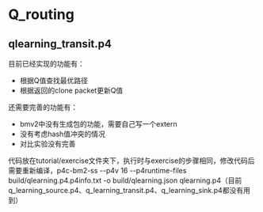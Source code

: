 # Q_routing
## qlearning_transit.p4
目前已经实现的功能有：

- 根据Q值查找最优路径
- 根据返回的clone packet更新Q值

还需要完善的功能有：

- bmv2中没有生成包的功能，需要自己写一个extern
- 没有考虑hash值冲突的情况
- 对比实验没有完善

代码放在tutorial/exercise文件夹下，执行时与exercise的步骤相同，修改代码后需要重新编译，p4c-bm2-ss --p4v 16 --p4runtime-files build/qlearning.p4.p4info.txt -o build/qlearning.json qlearning.p4（目前q_learning_source.p4、q_learning_transit.p4、q_learning_sink.p4都没有用到）